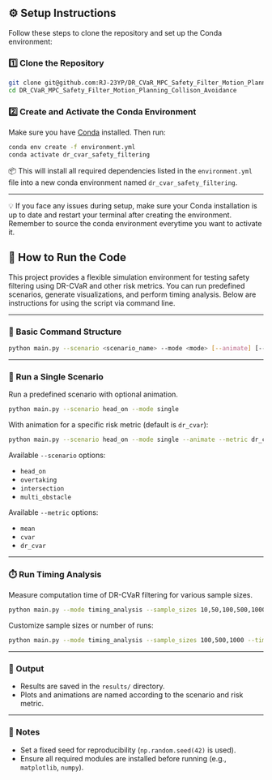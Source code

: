 ## ⚙️ Setup Instructions

Follow these steps to clone the repository and set up the Conda environment:

### 1️⃣ Clone the Repository

```bash
git clone git@github.com:RJ-23YP/DR_CVaR_MPC_Safety_Filter_Motion_Planning_Collison_Avoidance.git
cd DR_CVaR_MPC_Safety_Filter_Motion_Planning_Collison_Avoidance
```

### 2️⃣ Create and Activate the Conda Environment

Make sure you have [Conda](https://docs.conda.io/en/latest/miniconda.html) installed. Then run:

```bash
conda env create -f environment.yml
conda activate dr_cvar_safety_filtering 
```

📦 This will install all required dependencies listed in the `environment.yml` file into a new conda environment named `dr_cvar_safety_filtering`.

---

💡 If you face any issues during setup, make sure your Conda installation is up to date and restart your terminal after creating the environment. Remember to source the conda environment everytime you want to activate it. 


## 🔧 How to Run the Code

This project provides a flexible simulation environment for testing safety filtering using DR-CVaR and other risk metrics. You can run predefined scenarios, generate visualizations, and perform timing analysis. Below are instructions for using the script via command line.

---

### 📁 Basic Command Structure

```bash
python main.py --scenario <scenario_name> --mode <mode> [--animate] [--metric <risk_metric>] [--sample_sizes <sizes>] [--timing_runs <n>]
```

---

### 🧪 Run a Single Scenario

Run a predefined scenario with optional animation.

```bash
python main.py --scenario head_on --mode single
```

With animation for a specific risk metric (default is `dr_cvar`):

```bash
python main.py --scenario head_on --mode single --animate --metric dr_cvar
```

Available `--scenario` options:
- `head_on`
- `overtaking`
- `intersection`
- `multi_obstacle`

Available `--metric` options:
- `mean`
- `cvar`
- `dr_cvar`

---

### ⏱️ Run Timing Analysis

Measure computation time of DR-CVaR filtering for various sample sizes.

```bash
python main.py --mode timing_analysis --sample_sizes 10,50,100,500,1000,1500 --timing_runs 50
```

Customize sample sizes or number of runs:

```bash
python main.py --mode timing_analysis --sample_sizes 100,500,1000 --timing_runs 20
```

---

### 📂 Output

- Results are saved in the `results/` directory.
- Plots and animations are named according to the scenario and risk metric.

---

### 📝 Notes

- Set a fixed seed for reproducibility (`np.random.seed(42)` is used).
- Ensure all required modules are installed before running (e.g., `matplotlib`, `numpy`).
